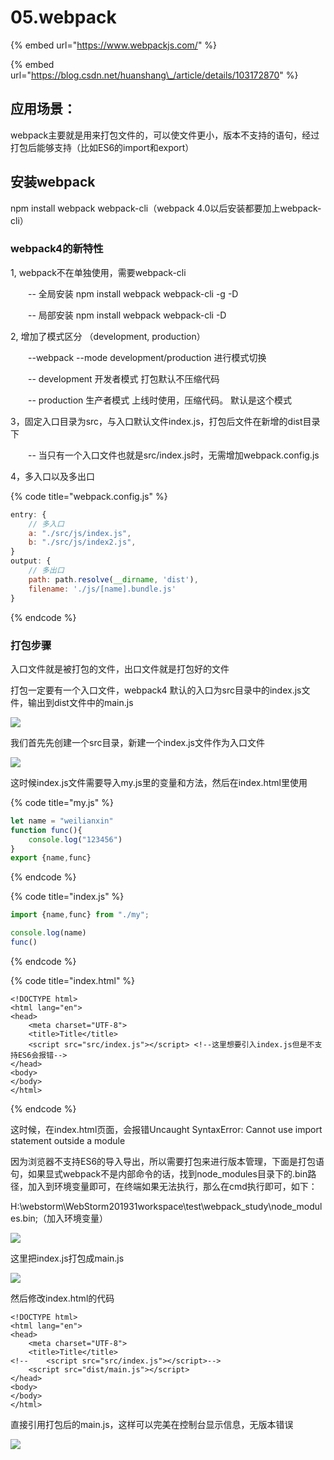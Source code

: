 # 05.webpack

{% embed url="https://www.webpackjs.com/" %}

{% embed url="https://blog.csdn.net/huanshang\_/article/details/103172870" %}

## 应用场景：

webpack主要就是用来打包文件的，可以使文件更小，版本不支持的语句，经过打包后能够支持（比如ES6的import和export）

## 安装webpack

npm install webpack webpack-cli（webpack 4.0以后安装都要加上webpack-cli）

### webpack4的新特性

1, webpack不在单独使用，需要webpack-cli

　　-- 全局安装  npm install webpack webpack-cli -g -D

　　-- 局部安装  npm install webpack webpack-cli -D

2, 增加了模式区分 （development, production）

　　--webpack --mode development/production 进行模式切换

　　-- development 开发者模式 打包默认不压缩代码

　　-- production  生产者模式 上线时使用，压缩代码。 默认是这个模式

3，固定入口目录为src，与入口默认文件index.js，打包后文件在新增的dist目录下

　　-- 当只有一个入口文件也就是src/index.js时，无需增加webpack.config.js

4，多入口以及多出口

{% code title="webpack.config.js" %}
```javascript
entry: {
    // 多入口
    a: "./src/js/index.js",
    b: "./src/js/index2.js",
}
output: {
    // 多出口
    path: path.resolve(__dirname, 'dist'),
    filename: './js/[name].bundle.js'
}
```
{% endcode %}

### 打包步骤

入口文件就是被打包的文件，出口文件就是打包好的文件

打包一定要有一个入口文件，webpack4 默认的入口为src目录中的index.js文件，输出到dist文件中的main.js

![](.gitbook/assets/image%20%289%29.png)

我们首先先创建一个src目录，新建一个index.js文件作为入口文件

![](.gitbook/assets/image%20%2820%29.png)

这时候index.js文件需要导入my.js里的变量和方法，然后在index.html里使用

{% code title="my.js" %}
```javascript
let name = "weilianxin"
function func(){
    console.log("123456")
}
export {name,func}
```
{% endcode %}

{% code title="index.js" %}
```javascript
import {name,func} from "./my";

console.log(name)
func()
```
{% endcode %}

{% code title="index.html" %}
```markup
<!DOCTYPE html>
<html lang="en">
<head>
    <meta charset="UTF-8">
    <title>Title</title>
    <script src="src/index.js"></script> <!--这里想要引入index.js但是不支持ES6会报错-->
</head>
<body>
</body>
</html>
```
{% endcode %}

这时候，在index.html页面，会报错Uncaught SyntaxError: Cannot use import statement outside a module

因为浏览器不支持ES6的导入导出，所以需要打包来进行版本管理，下面是打包语句，如果显式webpack不是内部命令的话，找到node\_modules目录下的.bin路径，加入到环境变量即可，在终端如果无法执行，那么在cmd执行即可，如下：

H:\webstorm\WebStorm201931workspace\test\webpack\_study\node\_modules.bin;（加入环境变量）

![](.gitbook/assets/image%20%2810%29.png)

这里把index.js打包成main.js

![](.gitbook/assets/image%20%281%29.png)

然后修改index.html的代码

```markup
<!DOCTYPE html>
<html lang="en">
<head>
    <meta charset="UTF-8">
    <title>Title</title>
<!--    <script src="src/index.js"></script>-->
    <script src="dist/main.js"></script>
</head>
<body>
</body>
</html>
```

直接引用打包后的main.js，这样可以完美在控制台显示信息，无版本错误

![](.gitbook/assets/image%20%2813%29.png)

